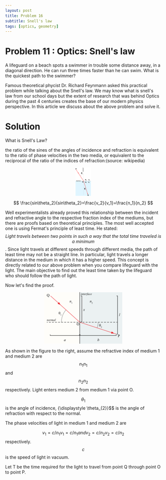 ```yaml
---
layout: post
title: Problem 16
subtitle: Snell's law
tags: [optics, geometry]
---
```

# Problem 11 : Optics: Snell's law

A lifeguard on a beach spots a swimmer in trouble some distance away, in a diagonal direction. He can run three times faster than he can swim. What is the quickest path to the swimmer?

Famous theoretical phycist Dr. Richard Feynmann asked this practical problem while talking about the Snell's law. We may know what is snell's law from our school days but the extent of research that was behind Optics during the past 4 centuries creates the base of our modern physics perspective. In this article we discuss about the above problem and solve it.

# Solution

What is Snell's Law?

the ratio of the sines of the angles of incidence and refraction is equivalent to the ratio of phase velocities in the two media, or equivalent to the reciprocal of the ratio of the indices of refraction:(source: wikipedia)

<center><img style=" display: block; margin-left: auto; margin-right: auto;width: 10%;" src="../assets/Prob16_fig1.png"></center>

$$
\frac{sin\theta_2}{sin\theta_2}=\frac{v_2}{v_1}=\frac{n_1}{n_2}
$$

Well experimentalists already proved this relationship between the incident and refractive angle to the respective fraction index of the mediums, but there are proofs based on theoretical principles. The most well accepted one is using Fermat's principle of least time. 
He stated: $$ \textit{Light travels between two points in such a way that the total time traveled is a minimum}$$. Since light travels at different speeds through different media, the path of least time may not be a straight line. In particular, light travels a longer distance in the medium in which it has a higher speed. 
This concept is directly related to our above problem when you compare lifeguard with the light. The main objective to find out the least time taken by the lifeguard who should follow the path of light.

Now let's find the proof. 

<center><img style=" display: block; margin-left: auto; margin-right: auto;width: 50%;" src="../assets/Prob16_fig2.png"></center>

As shown in the figure to the right, assume the refractive index of medium 1 and medium 2 are $${\displaystyle n_{1}}n_{1}$$ and $${\displaystyle n_{2}}n_{2}$$ respectively. Light enters medium 2 from medium 1 via point O.

$${\displaystyle \theta_{1}}$$ is the angle of incidence, {\displaystyle \theta_{2}}$$ is the angle of refraction with respect to the normal.

The phase velocities of light in medium 1 and medium 2 are

$${\displaystyle v_{1}=c/n_{1}} v_1=c/n_1 and
{\displaystyle v_{2}=c/n_{2}} v_2=c/n_2$$ respectively.
$${\displaystyle c}$$ is the speed of light in vacuum.

Let T be the time required for the light to travel from point Q through point O to point P.

